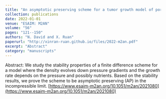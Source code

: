 ```yaml
---
title: "An asymptotic preserving scheme for a tumor growth model of porous medium type"
collection: publications
date: 2022-01-01
venue: "ESAIM: M2AN"
volume: "56"
pages: "121--150"
authors: "N. David and X. Ruan"
paperurl: "http://xinran-ruan.github.io/files/2022-m2an.pdf"
excerpt: "Abstract"
category: "manuscripts"
---
```

Abstract: We study the stability properties of a finite difference scheme for a model where the density evolves down pressure gradients and the growth rate depends on the pressure and possibly nutrients. Based on the stability results, we prove the scheme to be asymptotic preserving (AP) in the incompressible limit. 
[https://www.esaim-m2an.org/10.1051/m2an/2021080](https://www.esaim-m2an.org/10.1051/m2an/2021080)